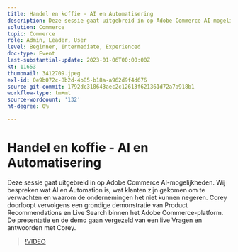 ```yaml
---
title: Handel en koffie - AI en Automatisering
description: Deze sessie gaat uitgebreid in op Adobe Commerce AI-mogelijkheden. Wij bespreken wat AI en Automation is, wat klanten zijn gekomen om te verwachten en waarom de ondernemingen het niet kunnen negeren. Corey doorloopt vervolgens een grondige demonstratie van Product Recommendations en Live Search binnen het Adobe Commerce-platform. De presentatie en de demo gaan vergezeld van een live Vragen en antwoorden met Corey.
solution: Commerce
topic: Commerce
role: Admin, Leader, User
level: Beginner, Intermediate, Experienced
doc-type: Event
last-substantial-update: 2023-01-06T00:00:00Z
kt: 11653
thumbnail: 3412709.jpeg
exl-id: 0e9b072c-8b2d-4b85-b18a-a962d9f4d676
source-git-commit: 1792dc318643aec2c12613f621361d72a7a918b1
workflow-type: tm+mt
source-wordcount: '132'
ht-degree: 0%

---
```


# Handel en koffie - AI en Automatisering

Deze sessie gaat uitgebreid in op Adobe Commerce AI-mogelijkheden. Wij bespreken wat AI en Automation is, wat klanten zijn gekomen om te verwachten en waarom de ondernemingen het niet kunnen negeren. Corey doorloopt vervolgens een grondige demonstratie van Product Recommendations en Live Search binnen het Adobe Commerce-platform. De presentatie en de demo gaan vergezeld van een live Vragen en antwoorden met Corey.

>[!VIDEO](https://video.tv.adobe.com/v/3412709/?quality=12&learn=on)
